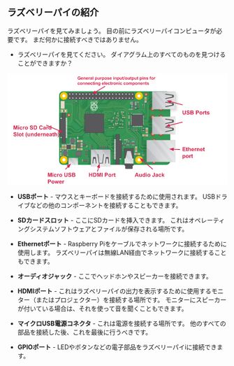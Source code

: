 ## ラズベリーパイの紹介

ラズベリーパイを見てみましょう。 目の前にラズベリーパイコンピュータが必要です。 まだ何かに接続すべきではありません。

+ ラズベリーパイを見てください。 ダイアグラム上のすべてのものを見つけることができますか？

![スクリーンショット](images/pi-labelled-names.png)

+ **USBポート** - マウスとキーボードを接続するために使用されます。 USBドライブなどの他のコンポーネントを接続することもできます。

+ **SDカードスロット** - ここにSDカードを挿入できます。 これはオペレーティングシステムソフトウェアとファイルが保存される場所です。

+ **Ethernetポート** - Raspberry Piをケーブルでネットワークに接続するために使用します。 ラズベリーパイは無線LAN経由でネットワークに接続することもできます。

+ **オーディオジャック** - ここでヘッドホンやスピーカーを接続できます。

+ **HDMIポート** - これはラズベリーパイの出力を表示するために使用するモニター（またはプロジェクター）を接続する場所です。 モニターにスピーカーが付いている場合は、それを使って音を聞くこともできます。

+ **マイクロUSB電源コネクタ** - これは電源を接続する場所です。 他のすべての部品を接続した後、これを最後に行うべきです。

+ **GPIOポート** - LEDやボタンなどの電子部品をラズベリーパイiに接続できます。